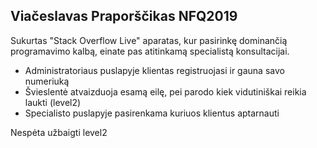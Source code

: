 

## Viačeslavas Praporščikas NFQ2019

Sukurtas "Stack Overflow Live" aparatas, kur pasirinkę dominančią programavimo kalbą, einate pas atitinkamą specialistą konsultacijai. 

- Administratoriaus puslapyje klientas registruojasi ir gauna savo numeriuką
- Švieslentė atvaizduoja esamą eilę, pei parodo kiek vidutiniškai reikia laukti (level2)
- Specialisto puslapyje pasirenkama kuriuos klientus aptarnauti 

Nespėta užbaigti level2 
